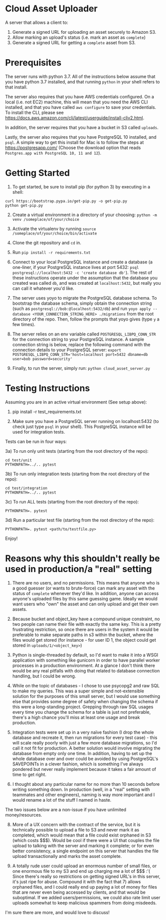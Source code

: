 # Cloud Asset Uploader

A server that allows a client to:
1) Generate a signed URL for uploading an asset securely to Amazon S3.
2) Allow marking an upload's status (i.e. mark an asset as `complete`)
3) Generate a signed URL for getting a `complete` asset from S3.

# Prerequisites

The server runs with python 3.7. All of the instructions below assume that you have python 3.7 installed, and that running `python` in your shell refers to that install.

The server also requires that you have AWS credentials configured. On a local (i.e. not EC2) machine,
this will mean that you need the AWS CLI installed, and that you have called `aws configure` to save your
credentials. To install the CLI, please see https://docs.aws.amazon.com/cli/latest/userguide/install-cliv2.html.

In addition, the server requires that you have a bucket in S3 called `uploads`.

Lastly, the server also requires that you have PostgreSQL 10 installed, and `psql`. A simple way to get this install for Mac is to follow the steps at https://postgresapp.com/ (Choose the download option that reads `Postgres.app with PostgreSQL 10, 11 and 12`).

# Getting Started

1) To get started, be sure to install pip (for python 3) by executing in a shell:
```
curl https://bootstrap.pypa.io/get-pip.py -o get-pip.py
python get-pip.py
```

2) Create a virtual environment in a directory of your choosing:
`python -m venv /someplace/of/your/choice`

3) Activate the virtualenv by running
`source /someplace/of/your/choice/bin/activate`

4) Clone the git repository and `cd` in.

5) Run `pip install -r requirements.txt`

6) Connect to your local PostgreSQL instance and create a database (a one-liner, if your PostgreSQL instance lives at port 5432: `psql postgresql://localhost:5432 -c 'create database db'`). The rest of these instructions operate under the assumption that the database you created was called `db`, and was created at `localhost:5432`, but really you can call it whatever you'd like.

7) The server uses yoyo to migrate the PostgreSQL database schema. To bootstrap the database schema, simply obtain the connection string (such as `postgresql://bob:@localhost:5432/db`) and run `yoyo apply --database <YOUR_CONNECTION_STRING_HERE> ./migrations` from the root directory of the repo. Then, follow the prompts that yoyo gives (type `y` a few times).

8) The server relies on an env variable called `POSTGRESQL_LIBPQ_CONN_STR` for the connection string to your PostgreSQL instance. A sample connection string is below, replace the following command with the connection details to your PostgreSQL server:
`export POSTGRESQL_LIBPQ_CONN_STR='host=localhost port=5432 dbname=db user=bob password=security'`

9) Finally, to run the server, simply run:
`python cloud_asset_server.py`

# Testing Instructions

Assuming you are in an active virtual environment (See setup above):

1) pip install -r test_requirements.txt

2) Make sure you have a PostgreSQL server running on localhost:5432 (to check just type `psql` in your shell). This PostgreSQL instance will be used for integration tests.

Tests can be run in four ways:

3a) To run only unit tests (starting from the root directory of the repo):
```
cd test/unit
PYTHONPATH=../.. pytest
```

3b) To run only integration tests (starting from the root directory of the repo):
```
cd test/integration
PYTHONPATH=../.. pytest
```

3c) To run ALL tests (starting from the root directory of the repo):
```
PYTHONPATH=. pytest
```

3d) Run a particular test file (starting from the root directory of the repo):
```
PYTHONPATH=. pytest <path/to/testfile.py>
```

Enjoy!

# Reasons why this shouldn't really be used in production/a "real" setting

1) There are no users, and no permissions. This means that anyone who is a good guesser (or wants to brute-force) can mark any asset with the status of `complete` whenever they'd like. In addition, anyone can access anyone's uploaded files by this same guessing game. Ideally we would want users who "own" the asset and can only upload and get their own assets.

3) Because bucket and object_key have a compound unique constraint, no two people can name their file with exactly the same key.  This is a pretty frustrating restriction, so once there are users in the system it would be preferable to make separate paths in s3 within the bucket, where the files would get stored (for instance - for user ID 1, the object could get stored in `uploads/1/<object_key>`)

4) Python is single-threaded by default, so I'd want to make it into a WSGI application with something like gunicorn in order to have parallel worker processes in a production environment. At a glance I don't think there would be any real pitfalls with doing that related to database connection handling, but I could be wrong.

5) While on the topic of databases - I chose to use psycopg2 and raw SQL to make my queries. This was a super simple and not-extensible solution for the purposes of this small server, but I would use something else that provides some degree of safety when changing the schema if this were a long-standing project. Grepping through raw SQL usages every time you change the schema for a table is just not preferable, there's a high chance you'll miss at least one usage and break production.

6) Integration tests were set up in a very naïve fashion (I drop the whole database and recreate it, then run migrations for every test case) - this will scale really poorly with just a few more database migrations, so I'd call it not fit for production. A better solution would involve migrating the database from empty only one time. In addition, having to set up the whole database over and over could be avoided by using PostgreSQL's SAVEPOINTs in a clever fashion, which is something I've always pondered but never really implement because it takes a fair amount of time to get right.

7) I thought about any particular name for no more than 10 seconds before writing something down. In production (well, in a "real" setting with teammates and other engineers), naming is way more important and I would rename a lot of the stuff I named in haste.

The two issues below are a non-issue if you have unlimited money/resources.

8) More of a UX concern with the contract of the service, but it is technically possible to upload a file to S3 and never mark it as completed, which would mean that a file could exist orphaned in S3 (which costs $$$). Would be cool if there were a UI that couples the file upload to talking with the server and marking it complete; or for even better consistency, a single endpoint on this server that handles the file upload transactionally and marks the asset complete.

9) A totally rude user could upload an enormous number of small files, or one enormous file to my S3 and end up charging me a lot of $$$ :'( Since there's really so restrictions on getting signed URL's in this server, it's just ripe for abuse. Compound it with the fact that 7) allows orphaned files, and I could really end up paying a lot of money for files that are never even being accessed by clients, and that would be suboptimal. If we added users/permissions, we could also rate limit user uploads somewhat to keep malicious spammers from doing misdeeds.

I'm sure there are more, and would love to discuss!
